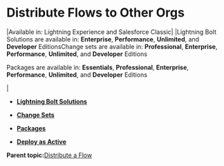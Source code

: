# Distribute Flows to Other Orgs

|Available in: Lightning Experience and Salesforce Classic|
|Lightning Bolt Solutions are available in: **Enterprise**, **Performance**, **Unlimited**, and **Developer** EditionsChange sets are available in: **Professional**, **Enterprise**, **Performance**, **Unlimited**, and **Developer** Editions

Packages are available in: **Essentials**, **Professional**, **Enterprise**, **Performance**, **Unlimited**, and **Developer** Editions

|

-   **[Lightning Bolt Solutions](../flow/flow_distribute_deploy_lightningboltsolution.md)**  

-   **[Change Sets](../flow/flow_considerations_distribute_changeset.md)**  

-   **[Packages](../flow/flow_considerations_distribute_package.md)**  

-   **[Deploy as Active](../flow/flow_distribute_deploy_active.md)**  


**Parent topic:**[Distribute a Flow](../flow/flow_distribute.md)


